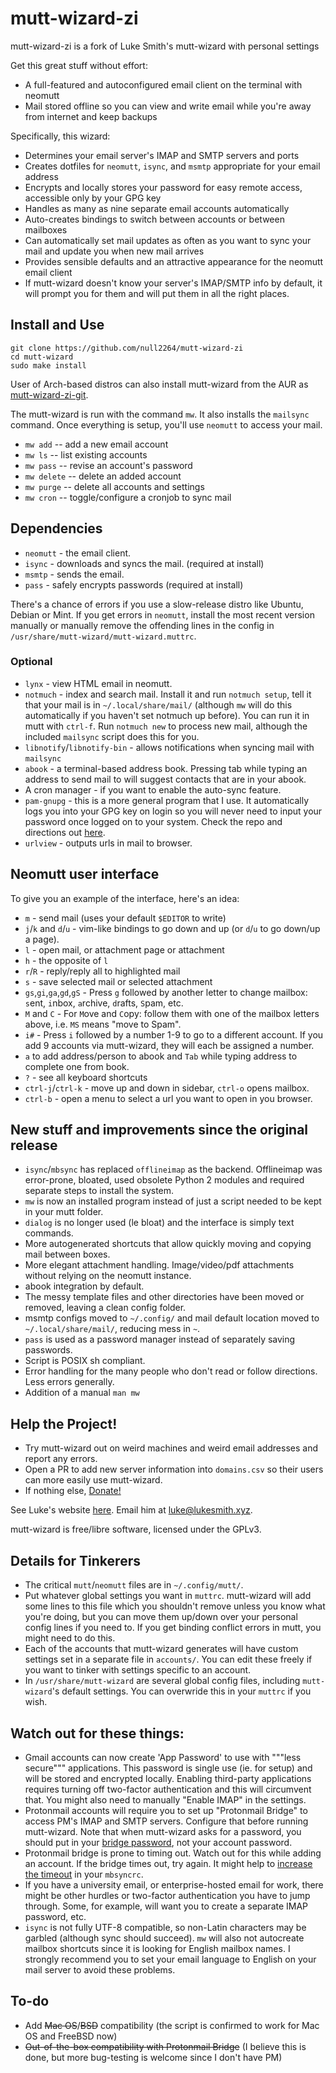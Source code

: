 # mutt-wizard-zi

mutt-wizard-zi is a fork of Luke Smith's mutt-wizard with personal settings

Get this great stuff without effort:

- A full-featured and autoconfigured email client on the terminal with neomutt
- Mail stored offline so you can view and write email while you're away from internet and keep backups

Specifically, this wizard:

- Determines your email server's IMAP and SMTP servers and ports
- Creates dotfiles for `neomutt`, `isync`, and `msmtp` appropriate for your email address
- Encrypts and locally stores your password for easy remote access, accessible only by your GPG key
- Handles as many as nine separate email accounts automatically
- Auto-creates bindings to switch between accounts or between mailboxes
- Can automatically set mail updates as often as you want to sync your mail and update you when new mail arrives
- Provides sensible defaults and an attractive appearance for the neomutt email client
- If mutt-wizard doesn't know your server's IMAP/SMTP info by default, it will prompt you for them and will put them in all the right places.

## Install and Use

```
git clone https://github.com/null2264/mutt-wizard-zi
cd mutt-wizard
sudo make install
```

User of Arch-based distros can also install mutt-wizard from the AUR as [mutt-wizard-zi-git](https://aur.archlinux.org/packages/mutt-wizard-zi-git/).

The mutt-wizard is run with the command `mw`. It also installs the `mailsync` command. Once everything is setup, you'll use `neomutt` to access your mail.

- `mw add` -- add a new email account
- `mw ls` -- list existing accounts
- `mw pass` -- revise an account's password
- `mw delete` -- delete an added account
- `mw purge` -- delete all accounts and settings
- `mw cron` -- toggle/configure a cronjob to sync mail

## Dependencies

- `neomutt` - the email client.
- `isync` - downloads and syncs the mail. (required at install)
- `msmtp` - sends the email.
- `pass` - safely encrypts passwords (required at install)

There's a chance of errors if you use a slow-release distro like Ubuntu, Debian or Mint. If you get errors in `neomutt`, install the most recent version manually or manually remove the offending lines in the config in `/usr/share/mutt-wizard/mutt-wizard.muttrc`.

### Optional

- `lynx` - view HTML email in neomutt.
- `notmuch` - index and search mail. Install it and run `notmuch setup`, tell it that your mail is in `~/.local/share/mail/` (although `mw` will do this automatically if you haven't set notmuch up before). You can run it in mutt with `ctrl-f`. Run `notmuch new` to process new mail, although the included `mailsync` script does this for you.
- `libnotify`/`libnotify-bin` - allows notifications when syncing mail with `mailsync`
- `abook` - a terminal-based address book. Pressing tab while typing an address to send mail to will suggest contacts that are in your abook.
- A cron manager - if you want to enable the auto-sync feature.
- `pam-gnupg` - this is a more general program that I use. It automatically logs you into your GPG key on login so you will never need to input your password once logged on to your system. Check the repo and directions out [here](https://github.com/cruegge/pam-gnupg).
- `urlview` - outputs urls in mail to browser.

## Neomutt user interface

To give you an example of the interface, here's an idea:

- `m` - send mail (uses your default `$EDITOR` to write)
- `j`/`k` and `d`/`u` - vim-like bindings to go down and up (or `d`/`u` to go down/up a page).
- `l` - open mail, or attachment page or attachment
- `h` - the opposite of `l`
- `r`/`R` - reply/reply all to highlighted mail
- `s` - save selected mail or selected attachment
- `gs`,`gi`,`ga`,`gd`,`gS` - Press `g` followed by another letter to change mailbox: `s`ent, `i`nbox, `a`rchive, `d`rafts, `S`pam, etc.
- `M` and `C` - For `M`ove and `C`opy: follow them with one of the mailbox letters above, i.e. `MS` means "move to Spam".
- `i#` - Press `i` followed by a number 1-9 to go to a different account. If you add 9 accounts via mutt-wizard, they will each be assigned a number.
- `a` to add address/person to abook and `Tab` while typing address to complete one from book.
- `?` - see all keyboard shortcuts
- `ctrl-j`/`ctrl-k` - move up and down in sidebar, `ctrl-o` opens mailbox.
- `ctrl-b` - open a menu to select a url you want to open in you browser.
## New stuff and improvements since the original release

- `isync`/`mbsync` has replaced `offlineimap` as the backend. Offlineimap was error-prone, bloated, used obsolete Python 2 modules and required separate steps to install the system.
- `mw` is now an installed program instead of just a script needed to be kept in your mutt folder.
- `dialog` is no longer used (le bloat) and the interface is simply text commands.
- More autogenerated shortcuts that allow quickly moving and copying mail between boxes.
- More elegant attachment handling. Image/video/pdf attachments without relying on the neomutt instance.
- abook integration by default.
- The messy template files and other directories have been moved or removed, leaving a clean config folder.
- msmtp configs moved to `~/.config/` and mail default location moved to `~/.local/share/mail/`, reducing mess in `~`.
- `pass` is used as a password manager instead of separately saving passwords.
- Script is POSIX sh compliant.
- Error handling for the many people who don't read or follow directions. Less errors generally.
- Addition of a manual `man mw`

## Help the Project!

- Try mutt-wizard out on weird machines and weird email addresses and report any errors.
- Open a PR to add new server information into `domains.csv` so their users can more easily use mutt-wizard.
- If nothing else, [Donate!](https://paypal.me/LukeMSmith)

See Luke's website [here](https://lukesmith.xyz). Email him at [luke@lukesmith.xyz](mailto:luke@lukesmith.xyz).

mutt-wizard is free/libre software, licensed under the GPLv3.

## Details for Tinkerers

- The critical `mutt`/`neomutt` files are in `~/.config/mutt/`.
- Put whatever global settings you want in `muttrc`. mutt-wizard will add some lines to this file which you shouldn't remove unless you know what you're doing, but you can move them up/down over your personal config lines if you need to. If you get binding conflict errors in mutt, you might need to do this.
- Each of the accounts that mutt-wizard generates will have custom settings set in a separate file in `accounts/`. You can edit these freely if you want to tinker with settings specific to an account.
- In `/usr/share/mutt-wizard` are several global config files, including `mutt-wizard`'s default settings. You can overwride this in your `muttrc` if you wish.

## Watch out for these things:
- Gmail accounts can now create 'App Password' to use with """less secure""" applications. This password is single use (ie. for setup) and will be stored and encrypted locally. Enabling third-party applications requires turning off two-factor authentication and this will circumvent that. You might also need to manually "Enable IMAP" in the settings.
- Protonmail accounts will require you to set up "Protonmail Bridge" to access PM's IMAP and SMTP servers. Configure that before running mutt-wizard. Note that when mutt-wizard asks for a password, you should put in your [bridge password](https://protonmail.com/bridge/thunderbird#3), not your account password.
- Protonmail bridge is prone to timing out. Watch out for this while adding an account. If the bridge times out, try again. It might help to [increase the timeout](https://protonmail.com/support/knowledge-base/thunderbird-connection-server-timed-error/) in your `mbsyncrc`.
- If you have a university email, or enterprise-hosted email for work, there might be other hurdles or two-factor authentication you have to jump through. Some, for example, will want you to create a separate IMAP password, etc.
 - `isync` is not fully UTF-8 compatible, so non-Latin characters may be garbled (although sync should succeed). `mw` will also not autocreate mailbox shortcuts since it is looking for English mailbox names. I strongly recommend you to set your email language to English on your mail server to avoid these problems.

## To-do

- Add ~~Mac OS~~/~~BSD~~ compatibility (the script is confirmed to work for Mac OS and FreeBSD now)
- ~~Out-of-the-box compatibility with Protonmail Bridge~~ (I believe this is done, but more bug-testing is welcome since I don't have PM)
